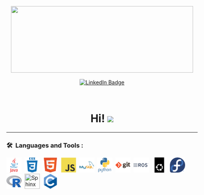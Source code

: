 <p align="center"><img src="[https://media.giphy.com/media/liRTgRfK9XljrH2EFt/giphy.gif](https://media2.giphy.com/media/5qFQhnkCG9IOQYGzsF/giphy.gif?cid=ecf05e479yv4myz05otbb7vogjss9dg21lx4z7u8l2iux6bm&ep=v1_gifs_search&rid=giphy.gif&ct=g)" width="480" height="176"  /></p>

<p align="center">
<a href="https://www.linkedin.com/in/jorge-mun-rod"><img src="https://img.shields.io/badge/LinkedIn-blue?style=for-the-badge&logo=linkedin&logoColor=white" alt="LinkedIn Badge"></a>
</p>

<p align="center"><img src="https://komarev.com/ghpvc/?username=jormunrod&style=flat-square&color=blue" alt=""></p>

<h1 align="center">Hi! <img src="https://media.giphy.com/media/hvRJCLFzcasrR4ia7z/giphy.gif" width="40"></h1>

---

### 🛠 &nbsp;Languages and Tools :

<p>
<img src="https://github.com/devicons/devicon/blob/master/icons/java/java-original-wordmark.svg" title="Java" alt="Java" width="40" height="40"/>&nbsp;
<img src="https://github.com/devicons/devicon/blob/master/icons/css3/css3-plain-wordmark.svg"  title="CSS3" alt="CSS" width="40" height="40"/>&nbsp;
<img src="https://github.com/devicons/devicon/blob/master/icons/html5/html5-original.svg" title="HTML5" alt="HTML" width="40" height="40"/>&nbsp;
<img src="https://github.com/devicons/devicon/blob/master/icons/javascript/javascript-original.svg" title="JavaScript" alt="JavaScript" width="40" height="40"/>&nbsp;
<img src="https://github.com/devicons/devicon/blob/master/icons/mysql/mysql-original-wordmark.svg" title="MySQL"  alt="MySQL" width="40" height="40"/>&nbsp;
<img src="https://github.com/devicons/devicon/blob/master/icons/python/python-original-wordmark.svg" title="Python" **alt="Python" width="40" height="40"/>&nbsp;
<img src="https://github.com/devicons/devicon/blob/master/icons/git/git-original-wordmark.svg" title="Git" **alt="Git" width="40" height="40"/>&nbsp;
<img src="https://github.com/devicons/devicon/blob/develop/icons/ros/ros-original-wordmark.svg" title="ROS" **alt="ROS" width="40" height="40"/>&nbsp;
<img src="https://github.com/devicons/devicon/blob/develop/icons/ubuntu/ubuntu-plain.svg" title="Ubuntu" **alt="Ubuntu" width="40" height="40"/>&nbsp;
<img src="https://github.com/devicons/devicon/blob/develop/icons/fedora/fedora-original.svg" title="Fedora" **alt="Fedora" width="40" height="40"/>&nbsp;
<img src="https://github.com/devicons/devicon/blob/develop/icons/r/r-original.svg" title="R" **alt="R" width="40" height="40"/>&nbsp;
<img src="https://github.com/wappalyzer/wappalyzer/blob/50fb1fbbb33315529382413b7e0fa0a1cccab2d9/src/drivers/webextension/images/icons/Sphinx.svg" title="Sphinx" **alt="R" width="40" height="40"/>&nbsp;
<img src="https://github.com/devicons/devicon/blob/develop/icons/c/c-original.svg" title="C" **alt="C" width="40" height="40"/>&nbsp;
  
</p>
